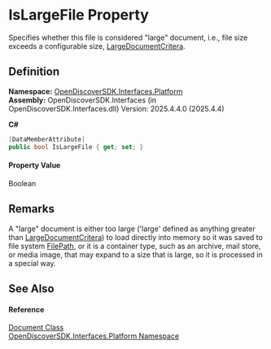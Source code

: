 # IsLargeFile Property


Specifies whether this file is considered "large" document, i.e., file size exceeds a configurable size, <a href="90aee97f-a132-9d0b-5c91-d6ac2eb95ace">LargeDocumentCritera</a>.



## Definition
**Namespace:** <a href="a1e65d49-050f-842a-426e-ba8aab188009">OpenDiscoverSDK.Interfaces.Platform</a>  
**Assembly:** OpenDiscoverSDK.Interfaces (in OpenDiscoverSDK.Interfaces.dll) Version: 2025.4.4.0 (2025.4.4)

**C#**
``` C#
[DataMemberAttribute]
public bool IsLargeFile { get; set; }
```



#### Property Value
Boolean

## Remarks
A "large" document is either too large ('large' defined as anything greater than <a href="90aee97f-a132-9d0b-5c91-d6ac2eb95ace">LargeDocumentCritera</a>) to load directly into memory so it was saved to file system <a href="da522ff9-84be-81b4-4898-37e38973e1d6">FilePath</a>, or it is a container type, such as an archive, mail store, or media image, that may expand to a size that is large, so it is processed in a special way.

## See Also


#### Reference
<a href="1ada9969-add0-f951-f601-f7107618fb9d">Document Class</a>  
<a href="a1e65d49-050f-842a-426e-ba8aab188009">OpenDiscoverSDK.Interfaces.Platform Namespace</a>  

